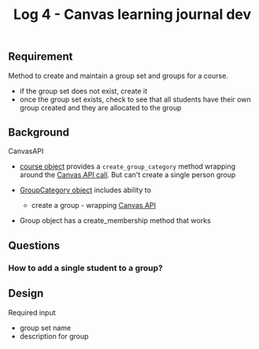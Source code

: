 ﻿---
backlinks:
- title: Canvas Learning Journal
  url: /sense/CASA/CASA/canvas-learning-journal.html
tags:
- canvas-learning-journal
- casa
title: Log 4 - Canvas learning journal dev
type: note
---
## Requirement

Method to create and maintain a group set and groups for a course.

- if the group set does not exist, create it
- once the group set exists, check to see that all students have their own group created and they are allocated to the group

## Background

CanvasAPI 

- [course object](https://canvasapi.readthedocs.io/en/stable/course-ref.html?highlight=group) provides a `create_group_category` method wrapping around the [Canvas API call](https://canvas.instructure.com/doc/api/group_categories.html#method.group_categories.create). But can't create a single person group
- [GroupCategory object](https://canvasapi.readthedocs.io/en/stable/group-ref.html#groupcategory) includes ability to

  -  create a group - wrapping [Canvas API](https://canvas.instructure.com/doc/api/groups.html#method.groups.create)

- Group object has a create_membership method that works

## Questions



### How to add a single student to a group?


## Design

Required input

- group set name
- description for group